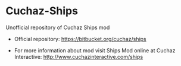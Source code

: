 # Cuchaz-Ships
Unofficial repository of Cuchaz Ships mod

- Official repository:
https://bitbucket.org/cuchaz/ships

- For more information about mod visit Ships Mod online at Cuchaz Interactive:
http://www.cuchazinteractive.com/ships
